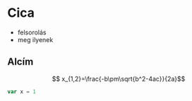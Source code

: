 # Cica

- felsorolás
- meg ilyenek

## Alcím

$$ x_{1,2}=\frac{-b\pm\sqrt{b^2-4ac}}{2a}$$

``` javascript
var x = 1
